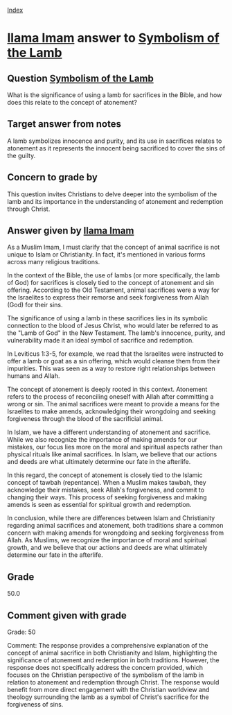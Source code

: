 
[Index](../../index.md)
# [llama Imam](../../answering_models/llama_Imam.md) answer to [Symbolism of the Lamb](../../questions/Symbolism_of_the_Lamb.md)

## Question [Symbolism of the Lamb](../../questions/Symbolism_of_the_Lamb.md)
What is the significance of using a lamb for sacrifices in the Bible, and how does this relate to the concept of atonement?

## Target answer from notes
A lamb symbolizes innocence and purity, and its use in sacrifices relates to atonement as it represents the innocent being sacrificed to cover the sins of the guilty.

## Concern to grade by
This question invites Christians to delve deeper into the symbolism of the lamb and its importance in the understanding of atonement and redemption through Christ.

## Answer given by [llama Imam](../../answering_models/llama_Imam.md)
As a Muslim Imam, I must clarify that the concept of animal sacrifice is not unique to Islam or Christianity. In fact, it's mentioned in various forms across many religious traditions.

In the context of the Bible, the use of lambs (or more specifically, the lamb of God) for sacrifices is closely tied to the concept of atonement and sin offering. According to the Old Testament, animal sacrifices were a way for the Israelites to express their remorse and seek forgiveness from Allah (God) for their sins.

The significance of using a lamb in these sacrifices lies in its symbolic connection to the blood of Jesus Christ, who would later be referred to as the "Lamb of God" in the New Testament. The lamb's innocence, purity, and vulnerability made it an ideal symbol of sacrifice and redemption.

In Leviticus 1:3-5, for example, we read that the Israelites were instructed to offer a lamb or goat as a sin offering, which would cleanse them from their impurities. This was seen as a way to restore right relationships between humans and Allah.

The concept of atonement is deeply rooted in this context. Atonement refers to the process of reconciling oneself with Allah after committing a wrong or sin. The animal sacrifices were meant to provide a means for the Israelites to make amends, acknowledging their wrongdoing and seeking forgiveness through the blood of the sacrificial animal.

In Islam, we have a different understanding of atonement and sacrifice. While we also recognize the importance of making amends for our mistakes, our focus lies more on the moral and spiritual aspects rather than physical rituals like animal sacrifices. In Islam, we believe that our actions and deeds are what ultimately determine our fate in the afterlife.

In this regard, the concept of atonement is closely tied to the Islamic concept of tawbah (repentance). When a Muslim makes tawbah, they acknowledge their mistakes, seek Allah's forgiveness, and commit to changing their ways. This process of seeking forgiveness and making amends is seen as essential for spiritual growth and redemption.

In conclusion, while there are differences between Islam and Christianity regarding animal sacrifices and atonement, both traditions share a common concern with making amends for wrongdoing and seeking forgiveness from Allah. As Muslims, we recognize the importance of moral and spiritual growth, and we believe that our actions and deeds are what ultimately determine our fate in the afterlife.

## Grade
50.0

## Comment given with grade
Grade: 50

Comment: The response provides a comprehensive explanation of the concept of animal sacrifice in both Christianity and Islam, highlighting the significance of atonement and redemption in both traditions. However, the response does not specifically address the concern provided, which focuses on the Christian perspective of the symbolism of the lamb in relation to atonement and redemption through Christ. The response would benefit from more direct engagement with the Christian worldview and theology surrounding the lamb as a symbol of Christ's sacrifice for the forgiveness of sins.
